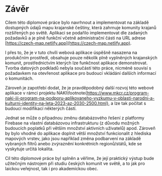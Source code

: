# Závěr

Cílem této diplomové práce bylo navrhnout a implementovat na základě dostupných údajů mapu krajanské češtiny, která zahrnuje komunity krajanů rozšířených po světě. Aplikaci se podařilo implementovat dle zadaných požadavků a je plně funkční včetně administrační části na URL adrese [https://czech-map.netlify.app](https://czech-map.netlify.app).

I přes to, že je v tuto chvíli webová aplikace úspěšně nasazena na produkčním prostředí, obsahuje pouze několik plně vyplněných krajanských komunit, prostřednictvím kterých lze funkčnost aplikace demonstrovat. Tvorba datových podkladů nebyla součástí této práce, nicméně souvisí s požadavkem na otevřenost aplikace pro budoucí vkládání dalších informací o komunitách.
 
Zároveň je zapotřebí dodat, že je pravděpodobný další rozvoj této webové aplikace v rámci projektu NAKI\footnote{https://www.mkcr.cz/program-naki-iii-program-na-podporu-aplikovaneho-vyzkumu-v-oblasti-narodni-a-kulturni-identity-na-leta-2023-az-2030-2500.html}, a lze tak počítat s budoucí modifikací některých částí.

Jednat se může o případnou změnu databázového řešení z platformy Firebase na vlastní databázovou infrastrukturu (z důvodu možných budoucích poplatků při větším množství aktivních uživatelů) apod. Zároveň by bylo vhodné do aplikace doplnit větší množství funkcionalit z hlediska mapových vrstev, jako jsou například změna podbarvení na základě vybraných filtrů anebo zvýraznění konkrétních regionů/států, kde se vyskytuje určitá lokalita.

Cíl této diplomové práce byl splněn a věříme, že její praktický výstup bude užitečným nástrojem při studiu českých komunit ve světě, a to jak pro laickou veřejnost, tak i pro akademickou obec.